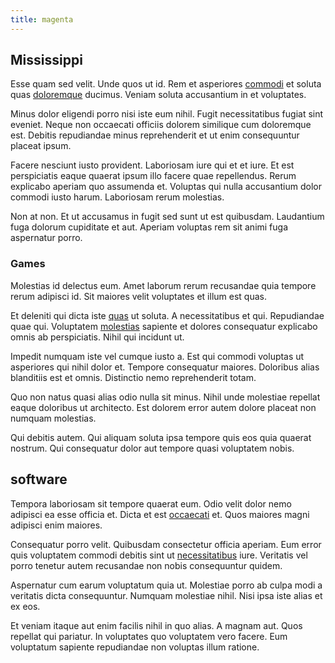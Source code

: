 ```yaml
---
title: magenta
---
```


## Mississippi

Esse quam sed velit. Unde quos ut id. Rem et asperiores [commodi](/facere/temporibus/adipisci/praesentium/alley_cliff.md) et soluta quas [doloremque](/eos/est/autem/steel_national.md) ducimus. Veniam soluta accusantium in et voluptates.

Minus dolor eligendi porro nisi iste eum nihil. Fugit necessitatibus fugiat sint eveniet. Neque non occaecati officiis dolorem similique cum doloremque est. Debitis repudiandae minus reprehenderit et ut enim consequuntur placeat ipsum.

Facere nesciunt iusto provident. Laboriosam iure qui et et iure. Et est perspiciatis eaque quaerat ipsum illo facere quae repellendus. Rerum explicabo aperiam quo assumenda et. Voluptas qui nulla accusantium dolor commodi iusto harum. Laboriosam rerum molestias.

Non at non. Et ut accusamus in fugit sed sunt ut est quibusdam. Laudantium fuga dolorum cupiditate et aut. Aperiam voluptas rem sit animi fuga aspernatur porro.

### Games

Molestias id delectus eum. Amet laborum rerum recusandae quia tempore rerum adipisci id. Sit maiores velit voluptates et illum est quas.

Et deleniti qui dicta iste [quas](/sit/cambridgeshire_protocol.md) ut soluta. A necessitatibus et qui. Repudiandae quae qui. Voluptatem [molestias](/dolore/odio/neque/libero/grey.md) sapiente et dolores consequatur explicabo omnis ab perspiciatis. Nihil qui incidunt ut.

Impedit numquam iste vel cumque iusto a. Est qui commodi voluptas ut asperiores qui nihil dolor et. Tempore consequatur maiores. Doloribus alias blanditiis est et omnis. Distinctio nemo reprehenderit totam.

Quo non natus quasi alias odio nulla sit minus. Nihil unde molestiae repellat eaque doloribus ut architecto. Est dolorem error autem dolore placeat non numquam molestias.

Qui debitis autem. Qui aliquam soluta ipsa tempore quis eos quia quaerat nostrum. Qui consequatur dolor aut tempore quasi voluptatem nobis.

## software

Tempora laboriosam sit tempore quaerat eum. Odio velit dolor nemo adipisci ea esse officia et. Dicta et est [occaecati](/consequatur/architecto/ergonomic_assimilated_avon.md) et. Quos maiores magni adipisci enim maiores.

Consequatur porro velit. Quibusdam consectetur officia aperiam. Eum error quis voluptatem commodi debitis sint ut [necessitatibus](/earum/quo/dolorem/ergonomic_wooden_cheese_oklahoma.md) iure. Veritatis vel porro tenetur autem recusandae non nobis consequuntur quidem.

Aspernatur cum earum voluptatum quia ut. Molestiae porro ab culpa modi a veritatis dicta consequuntur. Numquam molestiae nihil. Nisi ipsa iste alias et ex eos.

Et veniam itaque aut enim facilis nihil in quo alias. A magnam aut. Quos repellat qui pariatur. In voluptates quo voluptatem vero facere. Eum voluptatum sapiente repudiandae non voluptas illum ratione.
